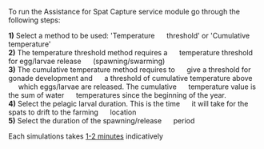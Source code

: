 To run the Assistance for Spat Capture service module go through the following steps:  

**1)** Select a method to be used: 'Temperature
&nbsp;&nbsp;&nbsp;&nbsp;&nbsp;threshold' or 'Cumulative temperature'  
**2)** The temperature threshold method requires a
&nbsp;&nbsp;&nbsp;&nbsp;&nbsp;temperature threshold for egg/larvae release
&nbsp;&nbsp;&nbsp;&nbsp;&nbsp;(spawning/swarming)  
**3)** The cumulative temperature method requires to
&nbsp;&nbsp;&nbsp;&nbsp;&nbsp;give a threshold for gonade development and
&nbsp;&nbsp;&nbsp;&nbsp;&nbsp;a threshold of cumulative temperature above
&nbsp;&nbsp;&nbsp;&nbsp;&nbsp;which eggs/larvae are released. The cumulative
&nbsp;&nbsp;&nbsp;&nbsp;&nbsp;temperature value is the sum of water
&nbsp;&nbsp;&nbsp;&nbsp;&nbsp;temperatures since the beginning of the year.  
**4)** Select the pelagic larval duration. This is the time
&nbsp;&nbsp;&nbsp;&nbsp;&nbsp;it will take for the spats to drift to the farming
&nbsp;&nbsp;&nbsp;&nbsp;&nbsp;location  
**5)** Select the duration of the spawning/release
&nbsp;&nbsp;&nbsp;&nbsp;&nbsp;period

Each simulations takes <u>1-2 minutes</u> indicatively